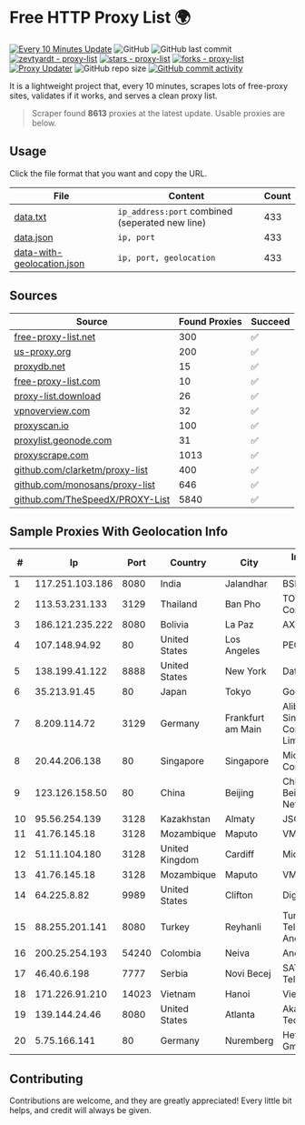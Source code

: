
# Free HTTP Proxy List 🌍

[![Every 10 Minutes Update](https://github.com/mertguvencli/http-proxy-list/actions/workflows/main.yml/badge.svg?branch=main)](https://github.com/mertguvencli/http-proxy-list/actions/workflows/main.yml)
![GitHub](https://img.shields.io/github/license/mertguvencli/http-proxy-list)
![GitHub last commit](https://img.shields.io/github/last-commit/mertguvencli/http-proxy-list)
[![zevtyardt - proxy-list](https://img.shields.io/static/v1?label=zevtyardt&message=proxy-list&color=blue&logo=github)](https://github.com/zevtyardt/proxy-list "Go to GitHub repo")
[![stars - proxy-list](https://img.shields.io/github/stars/zevtyardt/proxy-list?style=social)](https://github.com/zevtyardt/proxy-list)
[![forks - proxy-list](https://img.shields.io/github/forks/zevtyardt/proxy-list?style=social)](https://github.com/zevtyardt/proxy-list)
[![Proxy Updater](https://github.com/zevtyardt/proxy-list/workflows/Proxy%20Updater/badge.svg)](https://github.com/zevtyardt/proxy-list/actions?query=workflow:"Proxy+Updater")
![GitHub repo size](https://img.shields.io/github/repo-size/zevtyardt/proxy-list)
[![GitHub commit activity](https://img.shields.io/github/commit-activity/m/zevtyardt/proxy-list?logo=commits)](https://github.com/zevtyardt/proxy-list/commits/main)

It is a lightweight project that, every 10 minutes, scrapes lots of free-proxy sites, validates if it works, and serves a clean proxy list.

> Scraper found **8613** proxies at the latest update. Usable proxies are below.

## Usage

Click the file format that you want and copy the URL.

|File|Content|Count|
|----|-------|-----|
|[data.txt](https://raw.githubusercontent.com/mertguvencli/http-proxy-list/main/proxy-list/data.txt)|`ip_address:port` combined (seperated new line)|433|
|[data.json](https://raw.githubusercontent.com/mertguvencli/http-proxy-list/main/proxy-list/data.json)|`ip, port`|433|
|[data-with-geolocation.json](https://raw.githubusercontent.com/mertguvencli/http-proxy-list/main/proxy-list/data-with-geolocation.json)|`ip, port, geolocation`|433|

## Sources

|Source|Found Proxies|Succeed|
|------|-------------|-------|
|[free-proxy-list.net](https://free-proxy-list.net)|300|✅|
|[us-proxy.org](https://www.us-proxy.org)|200|✅|
|[proxydb.net](http://proxydb.net)|15|✅|
|[free-proxy-list.com](https://free-proxy-list.com/?page=&port=&type%5B%5D=http&type%5B%5D=https&up_time=0&search=Search)|10|✅|
|[proxy-list.download](https://www.proxy-list.download/HTTP)|26|✅|
|[vpnoverview.com](https://vpnoverview.com/privacy/anonymous-browsing/free-proxy-servers)|32|✅|
|[proxyscan.io](https://www.proxyscan.io)|100|✅|
|[proxylist.geonode.com](https://proxylist.geonode.com/api/proxy-list?limit=300&page=1&sort_by=lastChecked&sort_type=desc&protocols=http,https)|31|✅|
|[proxyscrape.com](https://api.proxyscrape.com/v2/?request=displayproxies&protocol=http&timeout=10000&country=all&ssl=all&anonymity=all)|1013|✅|
|[github.com/clarketm/proxy-list](https://raw.githubusercontent.com/clarketm/proxy-list/master/proxy-list-raw.txt)|400|✅|
|[github.com/monosans/proxy-list](https://raw.githubusercontent.com/monosans/proxy-list/main/proxies/http.txt)|646|✅|
|[github.com/TheSpeedX/PROXY-List](https://raw.githubusercontent.com/TheSpeedX/PROXY-List/master/http.txt)|5840|✅|


## Sample Proxies With Geolocation Info

|#|Ip|Port|Country|City|Internet Service Provider|
|-|--|----|-------|----|-------------------------|
|1|117.251.103.186|8080|India|Jalandhar|BSNL Internet|
|2|113.53.231.133|3129|Thailand|Ban Pho|TOT Public Company Limited|
|3|186.121.235.222|8080|Bolivia|La Paz|AXS Bolivia S. A.|
|4|107.148.94.92|80|United States|Los Angeles|PEG TECH INC|
|5|138.199.41.122|8888|United States|New York|Datacamp Limited|
|6|35.213.91.45|80|Japan|Tokyo|Google LLC|
|7|8.209.114.72|3129|Germany|Frankfurt am Main|Alibaba.com Singapore E-Commerce Private Limited|
|8|20.44.206.138|80|Singapore|Singapore|Microsoft Corporation|
|9|123.126.158.50|80|China|Beijing|China Unicom Beijing Province Network|
|10|95.56.254.139|3128|Kazakhstan|Almaty|JSC Kazakhtelecom|
|11|41.76.145.18|3128|Mozambique|Maputo|VM  S.A|
|12|51.11.104.180|3128|United Kingdom|Cardiff|Microsoft|
|13|41.76.145.18|3128|Mozambique|Maputo|VM  S.A|
|14|64.225.8.82|9989|United States|Clifton|DigitalOcean, LLC|
|15|88.255.201.141|8080|Turkey|Reyhanli|Turk Telekomunikasyon Anonim Sirketi|
|16|200.25.254.193|54240|Colombia|Neiva|Andinet ON Line|
|17|46.40.6.198|7777|Serbia|Novi Becej|SAT-TRAKT Telecommunications|
|18|171.226.91.210|14023|Vietnam|Hanoi|Viettel Corporation|
|19|139.144.24.46|8080|United States|Atlanta|Akamai Technologies, Inc.|
|20|5.75.166.141|80|Germany|Nuremberg|Hetzner Online GmbH|



## Contributing

Contributions are welcome, and they are greatly appreciated! Every
little bit helps, and credit will always be given.

